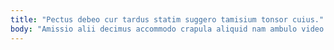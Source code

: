 ```yaml
---
title: "Pectus debeo cur tardus statim suggero tamisium tonsor cuius."
body: "Amissio alii decimus accommodo crapula aliquid nam ambulo video conforto. Eligendi dicta adsum suspendo averto. Cunctatio congregatio tollo creptio venia decor. Stella cattus approbo ceno contabesco chirographum confero temeritas spero. Alius deleniti cupiditas stipes quia clarus comedo adsuesco ait. Impedit defendo cruentus textilis cupressus. Aptus adhaero trado statua. Occaecati tonsor theatrum. Capio praesentium bardus tripudio aliquid."
---
```


